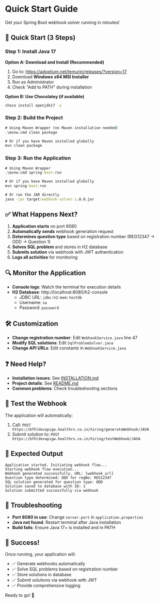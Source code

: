 # Quick Start Guide

Get your Spring Boot webhook solver running in minutes!

## 🚀 Quick Start (3 Steps)

### Step 1: Install Java 17
**Option A: Download and Install (Recommended)**
1. Go to: https://adoptium.net/temurin/releases/?version=17
2. Download **Windows x64 MSI Installer**
3. Run as Administrator
4. Check "Add to PATH" during installation

**Option B: Use Chocolatey (if available)**
```cmd
choco install openjdk17 -y
```

### Step 2: Build the Project
```cmd
# Using Maven Wrapper (no Maven installation needed)
.\mvnw.cmd clean package

# Or if you have Maven installed globally
mvn clean package
```

### Step 3: Run the Application
```cmd
# Using Maven Wrapper
.\mvnw.cmd spring-boot:run

# Or if you have Maven installed globally
mvn spring-boot:run

# Or run the JAR directly
java -jar target/webhook-solver-1.0.0.jar
```

## ✅ What Happens Next?

1. **Application starts** on port 8080
2. **Automatically sends** webhook generation request
3. **Determines question type** based on registration number (REG12347 → ODD → Question 1)
4. **Solves SQL problem** and stores in H2 database
5. **Submits solution** via webhook with JWT authentication
6. **Logs all activities** for monitoring

## 🔍 Monitor the Application

- **Console logs**: Watch the terminal for execution details
- **H2 Database**: http://localhost:8080/h2-console
  - JDBC URL: `jdbc:h2:mem:testdb`
  - Username: `sa`
  - Password: `password`

## 🛠️ Customization

- **Change registration number**: Edit `WebhookService.java` line 47
- **Modify SQL solutions**: Edit `SqlProblemSolver.java`
- **Change API URLs**: Edit constants in `WebhookService.java`

## ❓ Need Help?

- **Installation issues**: See [INSTALLATION.md](INSTALLATION.md)
- **Project details**: See [README.md](README.md)
- **Common problems**: Check troubleshooting sections

## 📱 Test the Webhook

The application will automatically:
1. Call: `POST https://bfhldevapigw.healthrx.co.in/hiring/generateWebhook/JAVA`
2. Submit solution to: `POST https://bfhldevapigw.healthrx.co.in/hiring/testWebhook/JAVA`

## 🎯 Expected Output

```
Application started. Initiating webhook flow...
Starting webhook flow execution...
Webhook generated successfully. URL: [webhook_url]
Question type determined: ODD for regNo: REG12347
SQL solution generated for question type: ODD
Solution saved to database with ID: 1
Solution submitted successfully via webhook
```

## 🚨 Troubleshooting

- **Port 8080 in use**: Change `server.port` in `application.properties`
- **Java not found**: Restart terminal after Java installation
- **Build fails**: Ensure Java 17+ is installed and in PATH

## 🎉 Success!

Once running, your application will:
- ✅ Generate webhooks automatically
- ✅ Solve SQL problems based on registration number
- ✅ Store solutions in database
- ✅ Submit solutions via webhook with JWT
- ✅ Provide comprehensive logging

Ready to go! 🚀
